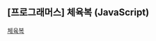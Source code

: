 ## **\[프로그래머스\] 체육복 (JavaScript)**
[체육복](https://school.programmers.co.kr/learn/courses/30/lessons/42862)



